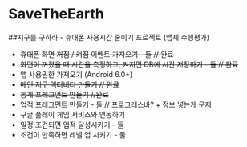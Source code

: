 # SaveTheEarth
##지구를 구하라 - 휴대폰 사용시간 줄이기 프로젝트 (앱제 수행평가)

- ~~휴대폰 화면 꺼짐 / 켜짐 이벤트 가져오기 - 둘 // 완료~~
- ~~화면이 꺼졌을 때 시간을 측정하고, 켜지면 DB에 시간 저장하기 - 둘 // 완료~~
- 앱 사용권한 가져오기 (Android 6.0+)
- ~~메인 지구 액티비티 만들기 // 완료~~
- ~~통계 프레그먼트 만들기 //완료~~
- 업적 프레그먼트 만들기 - 둘 // 프로그레스바? + 정보 넣는게 문제
- 구글 플레이 게임 서비스와 연동하기
- 일정 조건되면 업적 달성시키기 - 둘
- 조건이 만족하면 레벨 업 시키기 - 둘